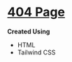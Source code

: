 # [404 Page](https://devchallenges.io/challenges/wBunSb7FPrIepJZAg0sY)

**Created Using**

- HTML
- Tailwind CSS
